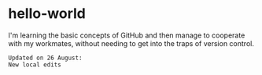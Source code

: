 # hello-world

I'm learning the basic concepts of GitHub and then manage to cooperate with my workmates, without needing to get into the traps of version control.

`Updated on 26 August:`<br>
`New local edits`